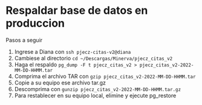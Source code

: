 # Respaldar base de datos en produccion

Pasos a seguir

1. Ingrese a Diana con `ssh pjecz-citas-v2@diana`
2. Cambiese al directorio `cd ~/Descargas/Minerva/pjecz_citas_v2`
3. Haga el respaldo `pg_dump -F t pjecz_citas_v2 > pjecz_citas_v2-2022-MM-DD-HHMM.tar`
4. Comprima el archivo TAR con `gzip pjecz_citas_v2-2022-MM-DD-HHMM.tar`
5. Copie a su equipo ese archivo tar.gz
6. Descomprima con `gunzip pjecz_citas_v2-2022-MM-DD-HHMM.tar.gz`
7. Para restablecer en su equipo local, elimine y ejecute pg_restore
